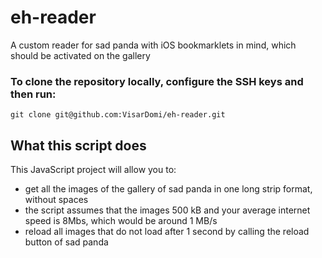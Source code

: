 # eh-reader
A custom reader for sad panda with iOS bookmarklets in mind, which should be activated on the gallery

### To clone the repository locally, configure the SSH keys and then run:

`git clone git@github.com:VisarDomi/eh-reader.git`

## What this script does

This JavaScript project will allow you to:

- get all the images of the gallery of sad panda in one long strip format, without spaces
- the script assumes that the images 500 kB and your average internet speed is 8Mbs, which would be around 1 MB/s
- reload all images that do not load after 1 second by calling the reload button of sad panda
